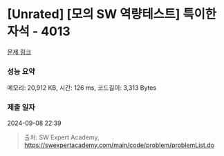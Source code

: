 # [Unrated] [모의 SW 역량테스트] 특이한 자석 - 4013 

[문제 링크](https://swexpertacademy.com/main/code/problem/problemDetail.do?contestProbId=AWIeV9sKkcoDFAVH) 

### 성능 요약

메모리: 20,912 KB, 시간: 126 ms, 코드길이: 3,313 Bytes

### 제출 일자

2024-09-08 22:39



> 출처: SW Expert Academy, https://swexpertacademy.com/main/code/problem/problemList.do